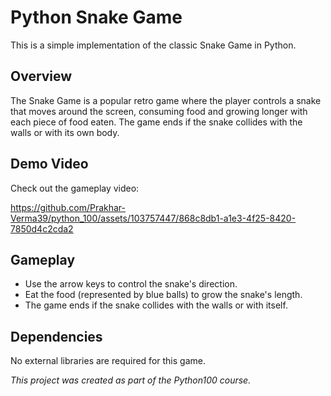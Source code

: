 # Python Snake Game

This is a simple implementation of the classic Snake Game in Python.

## Overview

The Snake Game is a popular retro game where the player controls a snake that moves around the screen, consuming food and growing longer with each piece of food eaten. The game ends if the snake collides with the walls or with its own body.

## Demo Video

Check out the gameplay video: 

https://github.com/Prakhar-Verma39/python_100/assets/103757447/868c8db1-a1e3-4f25-8420-7850d4c2cda2

## Gameplay

- Use the arrow keys to control the snake's direction.
- Eat the food (represented by blue balls) to grow the snake's length.
- The game ends if the snake collides with the walls or with itself.

## Dependencies

No external libraries are required for this game.

*This project was created as part of the Python100 course.*
